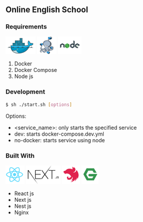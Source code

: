 ## Online English School

### Requirements

![docker logo](/readme/docker.png)
![docker-compose logo](/readme/docker-compose.png)
![node.js logo](/readme/nodejs.png)

1. Docker
2. Docker Compose
3. Node js

### Development

```bash
$ sh ./start.sh [options]
```

Options:
* <service_name>: only starts the specified service
* dev: starts docker-compose.dev.yml
* no-docker: starts service using node

### Built With

![react logo](/readme/react.png)
![next logo](/readme/next.png)
![nest logo](/readme/nest.png)
![nginx logo](/readme/nginx.png)

* React js
* Next js
* Nest js
* Nginx
